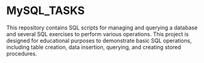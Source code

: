 # MySQL_TASKS
This repository contains SQL scripts for managing and querying a database and several SQL exercises to perform various operations. This project is designed for educational purposes to demonstrate basic SQL operations, including table creation, data insertion, querying, and creating stored procedures.
